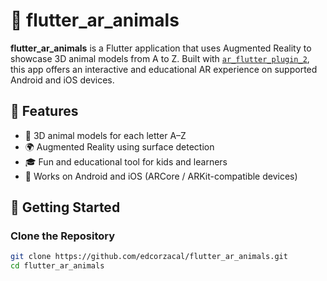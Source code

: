 # 🐾 flutter_ar_animals

**flutter_ar_animals** is a Flutter application that uses Augmented Reality to showcase 3D animal models from A to Z. Built with [`ar_flutter_plugin_2`](https://pub.dev/packages/ar_flutter_plugin_2), this app offers an interactive and educational AR experience on supported Android and iOS devices.

## 📱 Features

- 🐘 3D animal models for each letter A–Z
- 🌍 Augmented Reality using surface detection
- 🎓 Fun and educational tool for kids and learners
- 📱 Works on Android and iOS (ARCore / ARKit-compatible devices)

## 🚀 Getting Started

### Clone the Repository

```bash
git clone https://github.com/edcorzacal/flutter_ar_animals.git
cd flutter_ar_animals
